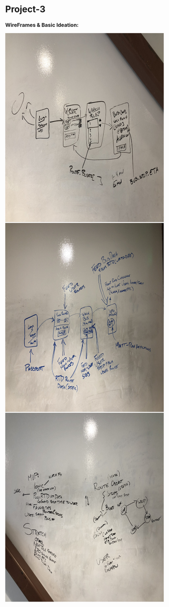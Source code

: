 # Project-3

### WireFrames & Basic Ideation:

<img src = "./wireframesetc/markerwireframe1.jpg" width="800" height="600">
<img src = "./wireframesetc/markerwireframe2.jpg" width="800" height="600">
<img src = "./wireframesetc/ideation.jpg" width="800" height="600">